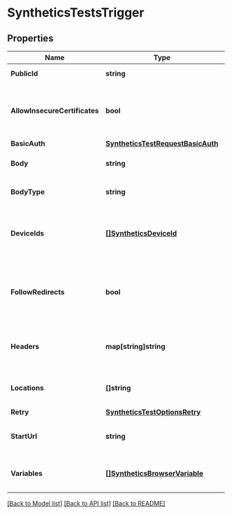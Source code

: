 # SyntheticsTestsTrigger

## Properties

Name | Type | Description | Notes
------------ | ------------- | ------------- | -------------
**PublicId** | **string** | The test public ID. | [optional] 
**AllowInsecureCertificates** | **bool** | Allows loading insecure content for an HTTP request. | [optional] 
**BasicAuth** | [**SyntheticsTestRequestBasicAuth**](SyntheticsTestRequest_basicAuth.md) |  | [optional] 
**Body** | **string** | Body to include in the test. | [optional] 
**BodyType** | **string** | Body to include in the test. | [optional] 
**DeviceIds** | [**[]SyntheticsDeviceId**](SyntheticsDeviceID.md) | Array with the different device IDs used to run the test. | [optional] 
**FollowRedirects** | **bool** | For API SSL test, whether or not the test should follow redirects. | [optional] 
**Headers** | **map[string]string** | Headers to include when performing the test. | [optional] 
**Locations** | **[]string** | Array of locations used to run the test. | [optional] 
**Retry** | [**SyntheticsTestOptionsRetry**](SyntheticsTestOptions_retry.md) |  | [optional] 
**StartUrl** | **string** | Starting URL for the browser test. | [optional] 
**Variables** | [**[]SyntheticsBrowserVariable**](SyntheticsBrowserVariable.md) | Array of variables used for the test. | [optional] 

[[Back to Model list]](../README.md#documentation-for-models) [[Back to API list]](../README.md#documentation-for-api-endpoints) [[Back to README]](../README.md)


